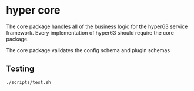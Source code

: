 # hyper core

The core package handles all of the business logic for the hyper63 service
framework. Every implementation of hyper63 should require the core package.

The core package validates the config schema and plugin schemas

## Testing

```
./scripts/test.sh
```
